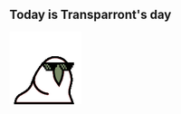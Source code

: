 <h2>Today is Transparront's day</h2><img src="https://raw.githubusercontent.com/jmhobbs/cultofthepartyparrot.com/master/parrots/hd/transparront.gif" />